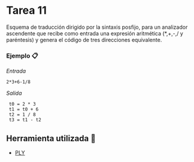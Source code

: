 # Tarea 11
Esquema de traducción dirigido por la sintaxis posfijo, para un analizador ascendente que recibe como entrada una expresión aritmética (*,+,-,/ y paréntesis) y genera el código de tres direcciones equivalente.
### Ejemplo 📋
_Entrada_
```
2*3+6-1/8
```
_Salida_
```
 t0 = 2 * 3
 t1 = t0 + 6
 t2 = 1 / 8
 t3 = t1 - t2
```



## Herramienta utilizada 🔧
* [PLY](https://www.dabeaz.com/ply/ply.html) 


